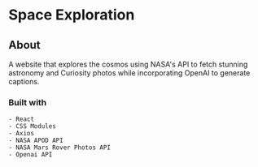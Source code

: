 # Space Exploration

## About

A website that explores the cosmos using NASA's API to fetch stunning astronomy and Curiosity photos while incorporating OpenAI to generate captions.

### Built with

```
- React
- CSS Modules
- Axios
- NASA APOD API
- NASA Mars Rover Photos API
- Openai API
```
